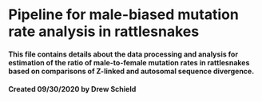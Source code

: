 # Pipeline for male-biased mutation rate analysis in rattlesnakes

#### This file contains details about the data processing and analysis for estimation of the ratio of male-to-female mutation rates in rattlesnakes based on comparisons of Z-linked and autosomal sequence divergence. 
#### Created 09/30/2020 by Drew Schield
